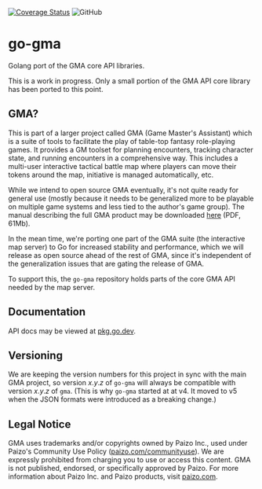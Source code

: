 [![Coverage Status](https://coveralls.io/repos/github/MadScienceZone/go-gma/badge.svg?branch=main)](https://coveralls.io/github/MadScienceZone/go-gma?branch=main)
![GitHub](https://img.shields.io/github/license/MadScienceZone/go-gma)
# go-gma
Golang port of the GMA core API libraries.

This is a work in progress. Only a small portion of the GMA
API core library has been ported to this point.

## GMA?
This is part of a larger project called GMA (Game Master's Assistant)
which is a suite of tools to facilitate the play of table-top fantasy
role-playing games. It provides a GM toolset for planning encounters,
tracking character state, and running encounters in a comprehensive way.
This includes a multi-user interactive tactical battle map where players
can move their tokens around the map, initiative is managed automatically,
etc.

While we intend to open source GMA eventually, it's not quite ready for
general use (mostly because it needs to be generalized more to be playable
on multiple game systems and less tied to the author's game group).
The manual describing the full GMA product may be downloaded 
[here](https://www.madscience.zone/gma/gma.pdf) (PDF, 61Mb).

In the mean time, we're porting one part of the GMA suite (the interactive
map server) to Go for increased stability and performance, which we will 
release as open source ahead of the rest of GMA, since it's independent
of the generalization issues that are gating the release of GMA.

To support this, the `go-gma` repository holds parts of the core GMA API
needed by the map server.


## Documentation
API docs may be viewed at [pkg.go.dev](https://pkg.go.dev/github.com/MadScienceZone/go-gma/v5).

## Versioning
We are keeping the version numbers for this project in sync with
the main GMA project, so version _x_._y_._z_ of `go-gma` will always
be compatible with version _x_._y_._z_ of `gma`. (This is why `go-gma` started at
at v4. It moved to v5 when the JSON formats were introduced as a breaking change.)

## Legal Notice
GMA uses trademarks and/or copyrights owned by Paizo Inc., used under Paizo's 
Community Use Policy ([paizo.com/communityuse]()). We are expressly prohibited from 
charging you to use or access this content. GMA is not published, endorsed, or 
specifically approved by Paizo. For more information about Paizo Inc. and Paizo 
products, visit [paizo.com]().
